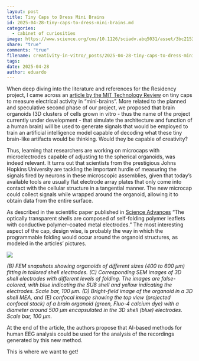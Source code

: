 ```yaml
---
layout: post
title: Tiny Caps to Dress Mini Brains
id: 2025-04-28-tiny-caps-to-dress-mini-brains.md
categories:
  - cabinet of curiosities
image: https://www.science.org/cms/10.1126/sciadv.abq5031/asset/3bc21532-23f1-49e8-9f42-699b459528fd/assets/images/large/sciadv.abq5031-f3.jpg
share: "true"
comments: "true"
filename: creativity-in-vitro/_posts/2025-04-28-tiny-caps-to-dress-mini-brains.md
tags: 
date: 2025-04-28
author: eduardo
---
```



When deep diving into the literature and references for the Residency project, I came across an [article by the MIT Technology Review](https://www.technologyreview.com/2022/08/17/1058090/mini-caps-measure-activity-lab-grown-minibrains/) on tiny caps to measure electrical activity in “mini-brains”. More related to the planned and speculative second phase of our project, we proposed that brain organoids (3D clusters of cells grown in vitro - thus the name of the project currently under development - that simulate the architecture and function of a human brain) will be used to generate signals that would be employed to train an artificial intelligence model capable of decoding what these tiny brain-like artifacts would be thinking. Would they be capable of creativity?

Thus, learning that researchers are working on microcaps with microelectrodes capable of adjusting to the spherical organoids, was indeed relevant. It turns out that scientists from the prestigious Johns Hopkins University are tackling the important hurdle of measuring the signals fired by neurons in these microscopic assemblies, given that today’s available tools are usually flat electrode array plates that only come into contact with the cellular structure in a tangential manner. The new microcap could collect signals while wrapped around the organoid, allowing it to obtain data from the entire surface.

As described in the scientific paper published in [Science Advances](https://www.science.org/doi/10.1126/sciadv.abq5031) “The optically transparent shells are composed of self-folding polymer leaflets with conductive polymer–coated metal electrodes.” The most interesting aspect of the cap, design wise, is probably the way in which the programmable folding would occur around the organoid structures, as modeled in the articles’ pictures.

![](https://www.science.org/cms/10.1126/sciadv.abq5031/asset/3bc21532-23f1-49e8-9f42-699b459528fd/assets/images/large/sciadv.abq5031-f3.jpg)

*(B) FEM snapshots showing organoids of different sizes (400 to 600 μm) fitting in tailored shell electrodes. (C) Corresponding SEM images of 3D shell electrodes with different levels of folding. The images are false-colored, with blue indicating the SU8 shell and yellow indicating the electrodes. Scale bar, 100 μm. (D) Bright-field image of the organoid in a 3D shell MEA, and (E) confocal image showing the top view (projected confocal stack) of a brain organoid (green, Fluo-4 calcium dye) with a diameter around 500 μm encapsulated in the 3D shell (blue) electrodes. Scale bar, 100 μm.*

At the end of the article, the authors propose that AI-based methods for human EEG analysis could be used for the analysis of the recordings generated by this new method.

This is where we want to get!
